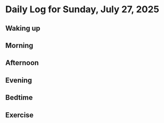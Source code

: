 # Daily Log for Sunday, July 27, 2025

## Waking up

## Morning

## Afternoon

## Evening

## Bedtime

## Exercise
